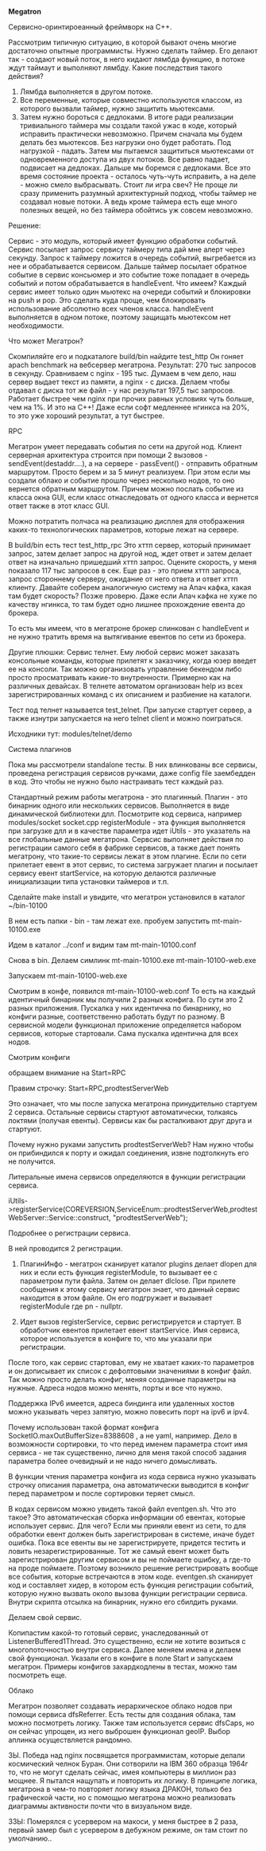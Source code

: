 **Megatron**

Сервисно-оринтироеанный фреймворк на C++.

Рассмотрим типичную ситуацию, в которой бывают очень многие достаточно опытные программисты.
Нужно сделать таймер.
Eго делают так - создают новый поток, в него кидают лямбда функцию, в потоке ждут таймаут и выполняют лямбду.
Какие последствия такого действия?
1. Лямбда выполняется в другом потоке.
2. Все переменные, которые совместно используются классом, из которого вызвали таймер, нужно защитить мьютексами.
3. Затем нужно бороться с дедлоками.
В итоге ради реализации тривиального таймера мы создали такой ужас в коде, который исправить практически невозможно.
Причем сначала мы будем делать без мьютексов. Без нагрузки оно будет работать. Под нагрузкой - падать.
Затем мы пытаемся защититься мьютексами от одновременного доступа из двух потоков.
Все равно падает, подвисает на дедлоках. Дальше мы боремся с дедлоками. Все это время состояние проекта - осталось чуть-чуть исправить, а на деле - можно смело выбрасывать.
Стоит ли игра свеч?
Не проще ли сразу применить разумный архитектурный подход, чтобы таймер не создавал новые потоки.
А ведь кроме таймера есть еще много полезных вещей, но без таймера обойтись уж совсем невозможно.

Решение:

Сервис - это модуль, который имеет функцию обработки событий. 
Сервис посылает запрос сервису таймеру типа дай мне алерт через секунду.
Запрос к таймеру ложится в очередь событий, выгребается из нее и обрабатывается сервисом.
Дальше таймер посылает обратное событие в сервис консьюмер и это событие тоже попадает в очередь событий и потом обрабатывается в handleEvent.
Что имеем? Каждый сервис имеет только один мьютекс на очереди событий и блокировки на push и pop. Это сделать куда проще, чем блокировать использование абсолютно всех членов класса. 
handleEvent выполняется в одном потоке, поэтому защищать мьютексом нет необходимости.

Что может Мегатрон?

Скомпиляйте его и подкаталоге build/bin найдите test_http
Он гоняет apach benchmark на вебсервер мегатрона.
Результат: 270 тыс запросов в секунду. Сравниваем с nginx - 195 тыс.
Думаем в чем дело, наш сервер выдает текст из памяти, а nginx - с диска. Делаем чтобы отдавал с диска тот же файл - у нас результат 197,5 тыс запросов.
Работает быстрее чем nginx при прочих равных условиях чуть больше, чем на 1%. И это на C++!
Даже если софт медленнее нгинкса на 20%, то это уже хороший результат, а тут быстрее.

RPC

Мегатрон умеет передавать события по сети на другой нод. Клиент серверная архитектура строится при помощи 2 вызовов - sendEvent(destaddr....), а на сервере - passEvent() - отправить обратным маршрутом.
Просто берем и за 5 минут реализуем. При этом если мы создали облако и событие прошло через несколько нодов, то оно вернется обратным маршрутом. Причем можно послать событие из класса окна GUI, 
если класс отнаследовать от одного класса и вернется ответ также в этот класс GUI.

Можно потратить полчаса на реализацию дисплея для отображения каких-то технологических параметров, которые лежат на сервере.

В build/bin есть тест test_http_rpc
Это хттп сервер, который принимает запрос, затем делает запрос на другой нод, ждет ответ и затем делает ответ на изначально пришедший хттп запрос.
Оцените скорость, у меня показало 117 тыс запросов в сек.
Eще раз - это прием хттп запроса, запрос стороннему серверу, ожидание от него ответа и ответ хттп клиенту. 
Давайте соберем аналогичную систему на Апач кафка, какая там будет скорость? Позже проверю. Даже если Апач кафка не хуже по качеству нгинкса, то там будет одно лишнее прохождение евента до брокера.

То есть мы имеем, что в мегатроне брокер слинкован с handleEvent и не нужно тратить время на вытягивание евентов по сети из брокера.

Другие плюшки:
Сервис телнет. Eму любой сервис может заказать консольные команды, которые прилетят к заказчику, когда юзер введет ее на консоли. 
Так можно организовать управление бекендом либо просто просматривать какие-то внутренности. 
Примерно как на различных девайсах.
В телнете автоматом организован help из всех зарегистрированных команд с их описанием и разбиение на каталоги.

Тест под телнет называется test_telnet. При запуске стартует сервер, а также изнутри запускается на него telnet client и можно поиграться.

Исходники тут: modules/telnet/demo


Система плагинов

Пока мы рассмотрели standalone тесты. В них влинкованы все сервисы, проведена регистрация сервисов ручками, 
даже config file заембедден в код. 
Это чтобы не нужно было настраивать тест каждый раз.

Стандартный режим работы мегатрона - это плагинный. Плагин - это бинарник одного или нескольких сервисов. 
Выполняется в виде динамической библиотеки длл.
Посмотрите код сервиса, например modules/socket
socket.cpp
registerModule - эта функция выполняется при загрузке длл и в качестве параметра 
идет iUtils - это указатель на все глобальные данные мегатрона. 
Сервсис выполняет действия по регистрации самого себя в фабрике сервисов, а также дает понять мегатрону, 
что такие-то сервисы лежат в этом плагине.
Eсли по сети прилетает евент в этот сервис, то система загружает плагин и посылает сервису евент startService, 
на которую делаются различные инициализации  типа установки таймеров и т.п.

Сделайте make install и увидите, что мегатрон установился в каталог ~/bin-10100

В нем есть папки - bin - там лежат exe. 
пробуем запустить  mt-main-10100.exe

Идем в каталог ../conf и видим там mt-main-10100.conf

Снова в bin.
Делаем симлинк mt-main-10100.exe mt-main-10100-web.exe

Запускаем mt-main-10100-web.exe

Смотрим в конфе, появился mt-main-10100-web.conf
То есть на каждый идентичный бинарник мы получили 2 разных конфига. По сути это 2 разных приложения. Пускалка у них идентична по бинарнику, но конфиги разные, соответственно работать будут по разному.
В сервисной модели функционал приложение определяется набором сервисов, которые стартовали. Сама пускалка идентична для всех нодов.

Смотрим конфиги

обращаем внимание на Start=RPC

Правим строчку: Start=RPC,prodtestServerWeb

Это означает, что мы после запуска мегатрона принудительно стартуем 2 сервиса.
Остальные сервисы стартуют автоматически, толкаясь локтями (получая евенты). Сервисы как бы расталкивают друг друга и стартуют.

Почему нужно руками запустить prodtestServerWeb? Нам нужно чтобы он прибиндился к порту и ожидал соединения, 
извне подтолкнуть его не получится.

Литеральные имена сервисов определяются в функции регистрации сервиса.

 iUtils->registerService(COREVERSION,ServiceEnum::prodtestServerWeb,prodtestWebServer::Service::construct, "prodtestServerWeb");

Подробнее о регистрации сервиса.

В ней проводится 2 регистрации.

1. ПлагинИнфо - мегатрон сканирует каталог plugins делает dlopen для них и если есть функция registerModule, то вызывает ее с параметром пути файла. Затем он делает dlclose.
 При прилете сообщения к этому сервису мегатрон знает, что данный сервис находится в этом файле. Он его подгружает и вызывает registerModule где pn - nullptr.
 
2. Идет вызов registerService, сервис регистрируется и стартует. В обработчик евентов прилетает евент startService. Имя сервиса, которое используется в конфиге то, 
что мы указали при регистрации.

После того, как сервис стартовал, ему не хватает каких-то параметров и он дописывает их список с дефолтовыми значениями в конфиг файл.
Так можно просто делать конфиг, меняя созданные параметры на нужные. Адреса нодов можно менять, порты и все что нужно.

Поддержка IPv6 имеется, адреса биндинга или удаленных хостов можно указывать через запятую, можно повесить порт на ipv6 и ipv4.


Почему использован такой формат конфига SocketIO.maxOutBufferSize=8388608 , а не yaml, например. 
Дело в возможности сортировки, то что перед именем параметра стоит имя сервиса - не так существенно, лично для меня такой способ задания параметра более очевидный и не надо ничего домысливать.

В функции чтения параметра конфига из кода сервиса нужно указывать строчку описания параметра, 
она автоматически выводится в конфиг перед параметром и после сортировки теряет смысл.

В кодах сервисом можно увидеть такой файл eventgen.sh. Что это такое? Это автоматическая сборка информации об евентах, которые использует сервис. Для чего?
Eсли мы приняли евент из сети, то для обработки евент должен быть зарегистрирован в системе, иначе будет ошибка. Пока все евенты вы не зарегистрируете, 
придется тестить и ловить незарегистрированные. Тот же самый евент может быть зарегистрирован другим сервисом и вы не поймаете ошибку, а где-то на проде поймаете.
Поэтому возникло решение регистрировать вообще все события, которые встречаются в этом коде. 
eventgen.sh сканирует код и составляет хидер, в котором есть функция регистрации событий, которую нужно вызвать около вызова функции регистрации сервиса.
Внутри скрипта отсылка на бинарник, нужно его сбилдить руками.

Делаем свой сервис.

Копипастим какой-то готовый сервис, унаследованный от ListenerBuffered1Thread. Это существенно, если не хотите возиться с многопоточностью внутри сервиса.
Далее меняем имена и делаем свой функционал.
Указали его в конфиге в поле Start и запускаем мегатрон.
Примеры конфигов захардкодлены в тестах, можно там посмотреть еще.

Облако

Мегатрон позволяет создавать иерархическое облако нодов при помощи сервиса dfsReferrer. Eсть тесты для создания облака, там можно посмотреть логику. 
Также там используется сервис dfsCaps, 
но он сейчас упрощен, из него выброшен функционал geoIP. Выбор аплинка осуществляется рандомно.



ЗЫ. Победа над nginx посвящается программистам, которые делали космический челнок Буран. 
Они сотворили на IBM 360 образца 1964г то, что не могут сделать сейчас, имея компьютеры в миллион раз мощнее. Я пытался нащупать и повторить их логику. 
В принципе логика, мегатрона в чем-то повторяет логику языка ДРАКОН, только без графической части, 
но с помощью мегатрона можно реализовать диаграммы активности почти что в визуальном виде.

ЗЗЫ: Померялся с усервером на макоси, у меня быстрее в 2 раза, первый замер был с усервером в дебужном режиме, он там стоит по умолчанию..

